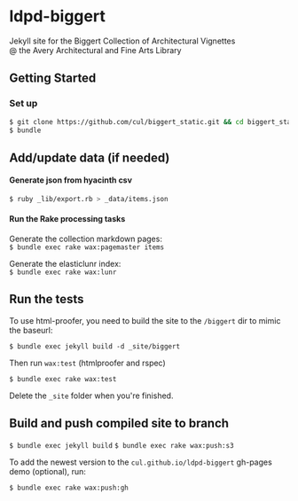 # ldpd-biggert

Jekyll site for the Biggert Collection of Architectural Vignettes<br>@ the Avery Architectural and Fine Arts Library

## Getting Started

### Set up

```sh
$ git clone https://github.com/cul/biggert_static.git && cd biggert_static
$ bundle
```

## Add/update data (if needed)

#### Generate json from hyacinth csv
```sh
$ ruby _lib/export.rb > _data/items.json
```

#### Run the Rake processing tasks

Generate the collection markdown pages:<br>
`$ bundle exec rake wax:pagemaster items`

Generate the elasticlunr index:<br>`$ bundle exec rake wax:lunr`

## Run the tests

To use html-proofer, you need to build the site to the `/biggert` dir to mimic the baseurl:

`$ bundle exec jekyll build -d _site/biggert`

Then run `wax:test` (htmlproofer and rspec)

`$ bundle exec rake wax:test`

Delete the `_site` folder when you're finished.

## Build and push compiled site to branch

`$ bundle exec jekyll build`
`$ bundle exec rake wax:push:s3`

To add the newest version to the `cul.github.io/ldpd-biggert` gh-pages demo (optional), run:

`$ bundle exec rake wax:push:gh`
